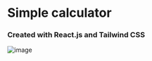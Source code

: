 <h1>Simple calculator</h1>
<h3>Created with React.js and Tailwind CSS</h3>


![image](https://github.com/polinatea/calculator/assets/67418401/6b9e6c74-c0db-463e-81de-a6a4dd594750)
